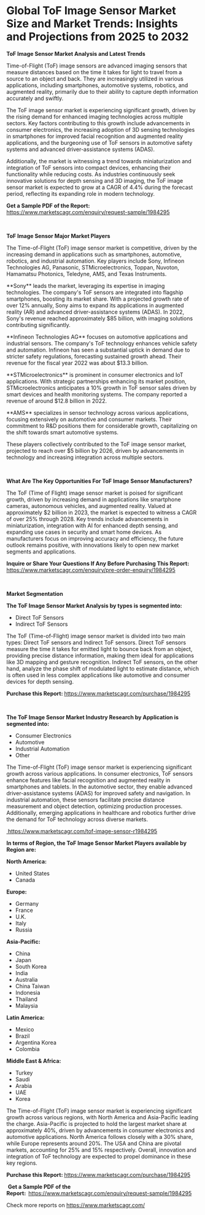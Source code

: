 <p><h1>Global ToF Image Sensor Market Size and Market Trends: Insights and Projections from 2025 to 2032</h1></p><p><strong>ToF Image Sensor Market Analysis and Latest Trends</strong></p>
<p><p>Time-of-Flight (ToF) image sensors are advanced imaging sensors that measure distances based on the time it takes for light to travel from a source to an object and back. They are increasingly utilized in various applications, including smartphones, automotive systems, robotics, and augmented reality, primarily due to their ability to capture depth information accurately and swiftly.</p><p>The ToF image sensor market is experiencing significant growth, driven by the rising demand for enhanced imaging technologies across multiple sectors. Key factors contributing to this growth include advancements in consumer electronics, the increasing adoption of 3D sensing technologies in smartphones for improved facial recognition and augmented reality applications, and the burgeoning use of ToF sensors in automotive safety systems and advanced driver-assistance systems (ADAS).</p><p>Additionally, the market is witnessing a trend towards miniaturization and integration of ToF sensors into compact devices, enhancing their functionality while reducing costs. As industries continuously seek innovative solutions for depth sensing and 3D imaging, the ToF image sensor market is expected to grow at a CAGR of 4.4% during the forecast period, reflecting its expanding role in modern technology.</p></p>
<p><strong>Get a Sample PDF of the Report:&nbsp;</strong> <a href="https://www.marketscagr.com/enquiry/request-sample/1984295?utm_campaign=2471&utm_medium=2&utm_source=Github&utm_content=ia&utm_term=11022025&utm_id=tof-image-sensor">https://www.marketscagr.com/enquiry/request-sample/1984295</a></p>
<p>&nbsp;</p>
<p><strong>ToF Image Sensor Major Market Players</strong></p>
<p><p>The Time-of-Flight (ToF) image sensor market is competitive, driven by the increasing demand in applications such as smartphones, automotive, robotics, and industrial automation. Key players include Sony, Infineon Technologies AG, Panasonic, STMicroelectronics, Toppan, Nuvoton, Hamamatsu Photonics, Teledyne, AMS, and Texas Instruments.</p><p>**Sony** leads the market, leveraging its expertise in imaging technologies. The company's ToF sensors are integrated into flagship smartphones, boosting its market share. With a projected growth rate of over 12% annually, Sony aims to expand its applications in augmented reality (AR) and advanced driver-assistance systems (ADAS). In 2022, Sony's revenue reached approximately $85 billion, with imaging solutions contributing significantly.</p><p>**Infineon Technologies AG** focuses on automotive applications and industrial sensors. The company's ToF technology enhances vehicle safety and automation. Infineon has seen a substantial uptick in demand due to stricter safety regulations, forecasting sustained growth ahead. Their revenue for the fiscal year 2022 was about $13.3 billion.</p><p>**STMicroelectronics** is prominent in consumer electronics and IoT applications. With strategic partnerships enhancing its market position, STMicroelectronics anticipates a 10% growth in ToF sensor sales driven by smart devices and health monitoring systems. The company reported a revenue of around $12.8 billion in 2022.</p><p>**AMS** specializes in sensor technology across various applications, focusing extensively on automotive and consumer markets. Their commitment to R&D positions them for considerable growth, capitalizing on the shift towards smart automotive systems. </p><p>These players collectively contributed to the ToF image sensor market, projected to reach over $5 billion by 2026, driven by advancements in technology and increasing integration across multiple sectors.</p></p>
<p>&nbsp;</p>
<p><strong>What Are The Key Opportunities For ToF Image Sensor Manufacturers?</strong></p>
<p><p>The ToF (Time of Flight) image sensor market is poised for significant growth, driven by increasing demand in applications like smartphone cameras, autonomous vehicles, and augmented reality. Valued at approximately $2 billion in 2023, the market is expected to witness a CAGR of over 25% through 2028. Key trends include advancements in miniaturization, integration with AI for enhanced depth sensing, and expanding use cases in security and smart home devices. As manufacturers focus on improving accuracy and efficiency, the future outlook remains positive, with innovations likely to open new market segments and applications.</p></p>
<p><strong>Inquire or Share Your Questions If Any Before Purchasing This Report:</strong> <a href="https://www.marketscagr.com/enquiry/pre-order-enquiry/1984295?utm_campaign=2471&utm_medium=2&utm_source=Github&utm_content=ia&utm_term=11022025&utm_id=tof-image-sensor">https://www.marketscagr.com/enquiry/pre-order-enquiry/1984295</a></p>
<p>&nbsp;</p>
<p><strong>Market Segmentation</strong></p>
<p><strong>The ToF Image Sensor Market Analysis by types is segmented into:</strong></p>
<p><ul><li>Direct ToF Sensors</li><li>Indirect ToF Sensors</li></ul></p>
<p><p>The ToF (Time-of-Flight) image sensor market is divided into two main types: Direct ToF sensors and Indirect ToF sensors. Direct ToF sensors measure the time it takes for emitted light to bounce back from an object, providing precise distance information, making them ideal for applications like 3D mapping and gesture recognition. Indirect ToF sensors, on the other hand, analyze the phase shift of modulated light to estimate distance, which is often used in less complex applications like automotive and consumer devices for depth sensing.</p></p>
<p><strong>Purchase this Report:&nbsp;</strong><a href="https://www.marketscagr.com/purchase/1984295?utm_campaign=2471&utm_medium=2&utm_source=Github&utm_content=ia&utm_term=11022025&utm_id=tof-image-sensor">https://www.marketscagr.com/purchase/1984295</a></p>
<p>&nbsp;</p>
<p><strong>The ToF Image Sensor Market Industry Research by Application is segmented into:</strong></p>
<p><ul><li>Consumer Electronics</li><li>Automotive</li><li>Industrial Automation</li><li>Other</li></ul></p>
<p><p>The Time-of-Flight (ToF) image sensor market is experiencing significant growth across various applications. In consumer electronics, ToF sensors enhance features like facial recognition and augmented reality in smartphones and tablets. In the automotive sector, they enable advanced driver-assistance systems (ADAS) for improved safety and navigation. In industrial automation, these sensors facilitate precise distance measurement and object detection, optimizing production processes. Additionally, emerging applications in healthcare and robotics further drive the demand for ToF technology across diverse markets.</p></p>
<p><a href="https://www.marketscagr.com/tof-image-sensor-r1984295?utm_campaign=2471&utm_medium=2&utm_source=Github&utm_content=ia&utm_term=11022025&utm_id=tof-image-sensor">&nbsp;https://www.marketscagr.com/tof-image-sensor-r1984295</a></p>
<p><strong>In terms of Region, the ToF Image Sensor Market Players available by Region are:</strong></p>
<p>
    <p> <strong> North America: </strong>
        <ul>
            <li>United States</li>
            <li>Canada</li>
        </ul>
        </p> 
    <p> <strong> Europe: </strong>
        <ul>
            <li>Germany</li>
            <li>France</li>
            <li>U.K.</li>
            <li>Italy</li>
            <li>Russia</li>
        </ul>
        </p> 
    <p> <strong> Asia-Pacific: </strong>
        <ul>
            <li>China</li>
            <li>Japan</li>
            <li>South Korea</li>
            <li>India</li>
            <li>Australia</li>
            <li>China Taiwan</li>
            <li>Indonesia</li>
            <li>Thailand</li>
            <li>Malaysia</li>
        </ul>
        </p> 
    <p> <strong> Latin America: </strong>
        <ul>
            <li>Mexico</li>
            <li>Brazil</li>
            <li>Argentina Korea</li>
            <li>Colombia</li>
        </ul>
        </p> 
    <p> <strong> Middle East & Africa: </strong>
        <ul>
            <li>Turkey</li>
            <li>Saudi</li>
            <li>Arabia</li>
            <li>UAE</li>
            <li>Korea</li>
        </ul>
    </p>
    </p>
<p><p>The Time-of-Flight (ToF) image sensor market is experiencing significant growth across various regions, with North America and Asia-Pacific leading the charge. Asia-Pacific is projected to hold the largest market share at approximately 40%, driven by advancements in consumer electronics and automotive applications. North America follows closely with a 30% share, while Europe represents around 20%. The USA and China are pivotal markets, accounting for 25% and 15% respectively. Overall, innovation and integration of ToF technology are expected to propel dominance in these key regions.</p></p>
<p><strong>Purchase this Report: </strong><a href="https://www.marketscagr.com/purchase/1984295?utm_campaign=2471&utm_medium=2&utm_source=Github&utm_content=ia&utm_term=11022025&utm_id=tof-image-sensor">https://www.marketscagr.com/purchase/1984295</a></p>
<p>&nbsp;<strong>Get a Sample PDF of the Report:&nbsp;&nbsp;</strong><a href="https://www.marketscagr.com/enquiry/request-sample/1984295?utm_campaign=2471&utm_medium=2&utm_source=Github&utm_content=ia&utm_term=11022025&utm_id=tof-image-sensor">https://www.marketscagr.com/enquiry/request-sample/1984295</a></p>
<p><strong></strong></p>
<p>Check more reports on <a href="https://www.marketscagr.com/?utm_campaign=2471&utm_medium=2&utm_source=Github&utm_content=ia&utm_term=11022025&utm_id=tof-image-sensor">https://www.marketscagr.com/</a></p>